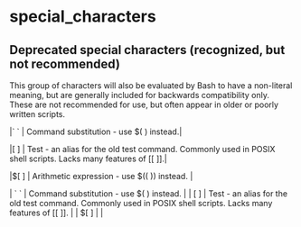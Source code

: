 special_characters
==================



## Deprecated special characters (recognized, but not recommended)

This group of characters will also be evaluated by Bash to have a non-literal meaning, but are generally included for backwards compatibility only. These are not recommended for use, but often appear in older or poorly written scripts.


|\` `   |   Command substitution - use $( ) instead.|

|[ ]    |   Test - an alias for the old test command. Commonly used in POSIX shell scripts. Lacks many features of [[ ]].|

|$[ ]   |   Arithmetic expression - use $(( )) instead. |




| \` ` | Command substitution - use $( ) instead. |
| [ ] | Test - an alias for the old test command. Commonly used in POSIX shell scripts. Lacks many features of [[ ]]. |
| $[ ] |  |
